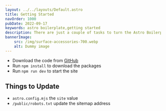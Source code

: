 ```yaml
---
layout: ../../layouts/Default.astro
title: Getting Started
navOrder: 1000
pubDate: 2022-09-17
keywords: astro boilerplate,getting started
description: There are just a couple of tasks to turn the Astro Boilerplate into your own working website.
bannerImage:
    src: /img/surface-accessories-700.webp
    alt: Dummy image
---
```


- Download the code from [GitHub](https://github.com/Steve-Fenton/astro-boilerplate)
- Run `npm install` to download the packages
- Run `npm run dev` to start the site

## Things to Update

- `astro.config.mjs` the `site` value
- `/public/robots.txt` update the sitemap address